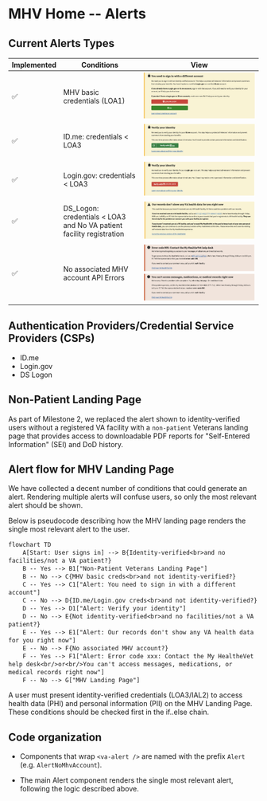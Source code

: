 # MHV Home -- Alerts

## Current Alerts Types


Implemented | Conditions | View
--- | --- | ---
✅ | MHV basic credentials (LOA1) | ![](./assets/mhv-alert--mhv-basic-account.png)
✅ | ID.me: credentials < LOA3 | ![](./assets/mhv-alert--verify-and-register-idme.png)
✅ | Login.gov: credentials < LOA3 | ![](./assets/mhv-alert--verify-and-register-logingov.png)
✅ | DS_Logon: credentials < LOA3 and No VA patient facility registration | ![](./assets/mhv-alert--unverified.png)
✅ | No associated MHV account API Errors | ![](./assets/mhv-alert--mhv-account-api-actionable-error.png)<br>![](./assets/mhv-alert--mhv-account-api-error.png)

## Authentication Providers/Credential Service Providers (CSPs)

- ID.me
- Login.gov
- DS Logon

## Non-Patient Landing Page

As part of Milestone 2, we replaced the alert shown to identity-verified users without a registered VA facility with a `non-patient` Veterans landing page that provides access to downloadable PDF reports for "Self-Entered Information" (SEI) and DoD history.

## Alert flow for MHV Landing Page

We have collected a decent number of conditions that could generate an alert.
Rendering multiple alerts will confuse users, so only the most relevant alert should be shown.

Below is pseudocode describing how the MHV landing page renders the single most relevant alert to the user.

```mermaid
flowchart TD
    A[Start: User signs in] --> B{Identity-verified<br>and no facilities/not a VA patient?}
    B -- Yes --> B1["Non-Patient Veterans Landing Page"]
    B -- No --> C{MHV basic creds<br>and not identity-verified?}
    C -- Yes --> C1["Alert: You need to sign in with a different account"]
    C -- No --> D{ID.me/Login.gov creds<br>and not identity-verified?}
    D -- Yes --> D1["Alert: Verify your identity"]
    D -- No --> E{Not identity-verified<br>and no facilities/not a VA patient?}
    E -- Yes --> E1["Alert: Our records don't show any VA health data for you right now"]
    E -- No --> F{No associated MHV account?}
    F -- Yes --> F1["Alert: Error code xxx: Contact the My HealtheVet help desk<br/>or<br/>You can't access messages, medications, or medical records right now"]
    F -- No --> G["MHV Landing Page"]
```

A user must present identity-verified credentials (LOA3/IAL2) to access health data (PHI) and personal information (PII) on the MHV Landing Page. These conditions should be checked first in the if..else chain.


## Code organization

- Components that wrap `<va-alert />` are named with the prefix `Alert` (e.g. `AlertNoMhvAccount`).

- The main Alert component renders the single most relevant alert, following the logic described above.
